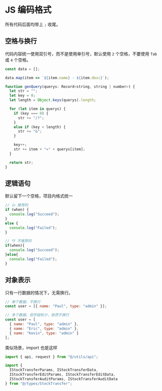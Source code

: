 # JS 编码格式

所有代码后面均带上 `;` 收尾。

## 空格与换行

代码内容统一使用双引号，而不是使用单引号，默认使用 `2` 个空格，不要使用 `Tab` 或 `4` 个空格。

```javascript
const data = [];

data.map(item => `${item.name} - ${item.desc}`);

function genQuery(querys: Record<string, string | number>) {
  let str = "";
  let key = 0;
  let length = Object.keys(querys).length;

  for (let item in querys) {
    if (key === 0) {
      str += "/?";
    }
    else if (key < length) {
      str += "&";
    }

    key++;
    str += item + "=" + querys[item];
  }

  return str;
}
```

## 逻辑语句

默认留下一个空格，项目内格式统一

```javascript
// 👍 推荐的
if (when) {
  console.log("Succeed");
}
else {
  console.log("Failed");
}

// 👎 不推荐的
if(when){
  console.log("Succeed");
}else{
  console.log("Failed");
}
```

## 对象表示

只有一行数据的情况下，无需换行。

```javascript
// 单个数据，不换行
const user = [{ name: "Paul", type: "admin" }];

// 多个数据，但字段较少，依然不换行
const user = [
  { name: "Paul", type: "admin" },
  { name: "Eric", type: "admin" },
  { name: "Kevin", type: "admin" }
];
```

类似场景，import 也是这样

```javascript
import { api, request } from "@/utils/api";

import {
  IStockTransferParams, IStockTransferData,
  IStockTransferEditParams, IStockTransferEditData,
  IStockTransferAuditParams, IStockTransferAuditData
} from "@/types/StockTransfer";
```
